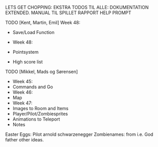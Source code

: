 LETS GET CHOPPING:
EKSTRA TODOS TIL ALLE:
DOKUMENTATION EXTENDED.
MANUAL TIL SPILLET
RAPPORT
HELP PROMPT


TODO [Kent, Martin, Emil]
 Week 48:
 - Save/Load Function

- Week 48:
 - Pointsystem
 - High score list

TODO [Mikkel, Mads og Sørensen]
- Week 45:
 - Commands and Go
- Week 46:
 - Map
- Week 47:
 - Images to Room and Items
 - Player/Pilot/Zombiesprites
 - Animations to Teleport
 - Notes

Easter Eggs:
Pilot arnold schwarzenegger
Zombienames: from i.e. God father other ideas.
